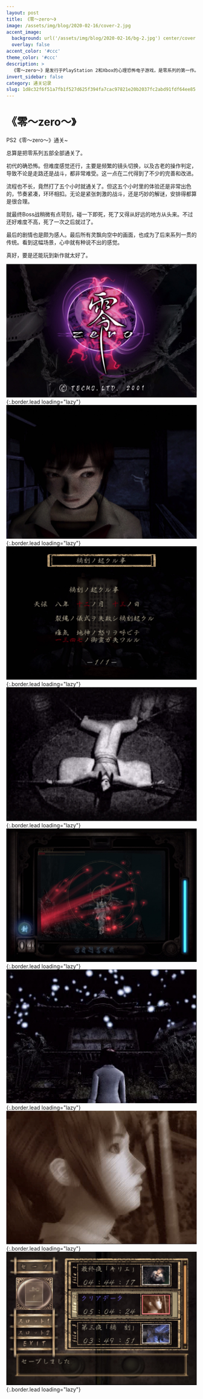 ```yaml
---
layout: post
title: 《零～zero～》
image: /assets/img/blog/2020-02-16/cover-2.jpg
accent_image: 
  background: url('/assets/img/blog/2020-02-16/bg-2.jpg') center/cover
  overlay: false
accent_color: '#ccc'
theme_color: '#ccc'
description: >
  《零～zero～》是发行于PlayStation 2和Xbox的心理恐怖电子游戏，是零系列的第一作。Xbox版在日本称为“Fatal Frame -零 Special Edition-”，加入了新结局，更多服装，新的游戏模式和更困难的设置。
invert_sidebar: false
category: 通关记录
slug: 1d8c32f6f51a7fb1f527d625f394fa7cac97821e20b2037fc2abd91fdf64ee85
---
```


# 《零～zero～》

PS2《零～zero～》通关~

总算是把零系列五部全部通关了。

初代的确恐怖。但难度感觉还行，主要是频繁的镜头切换，以及古老的操作判定，导致不论是走路还是战斗，都非常难受。这一点在二代得到了不少的完善和改进。

流程也不长，竟然打了五个小时就通关了。但这五个小时里的体验还是非常出色的，节奏紧凑，环环相扣。无论是紧张刺激的战斗，还是巧妙的解谜，安排得都算是很合理。

就最终Boss战稍微有点苛刻，碰一下即死，死了又得从好远的地方从头来。不过还好难度不高，死了一次之后就过了。

最后的剧情也是颇为感人。最后所有灵飘向空中的画面，也成为了后来系列一贯的传统。看到这幅场景，心中就有种说不出的感觉。

真好，要是还能玩到新作就太好了。

![](/assets/img/blog/2020-02-16/1-2.jpg){:.border.lead loading="lazy"}
![](/assets/img/blog/2020-02-16/2-2.jpg){:.border.lead loading="lazy"}
![](/assets/img/blog/2020-02-16/3-2.jpg){:.border.lead loading="lazy"}
![](/assets/img/blog/2020-02-16/4-2.jpg){:.border.lead loading="lazy"}
![](/assets/img/blog/2020-02-16/5-2.jpg){:.border.lead loading="lazy"}
![](/assets/img/blog/2020-02-16/6-2.jpg){:.border.lead loading="lazy"}
![](/assets/img/blog/2020-02-16/7-2.jpg){:.border.lead loading="lazy"}
![](/assets/img/blog/2020-02-16/8-2.jpg){:.border.lead loading="lazy"}